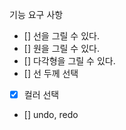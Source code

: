 기능 요구 사항 
- [] 선을 그릴 수 있다.
- [] 원을 그릴 수 있다. 
- [] 다각형을 그릴 수 있다.
- [] 선 두께 선택
- [x] 컬러 선택
 - [] undo, redo